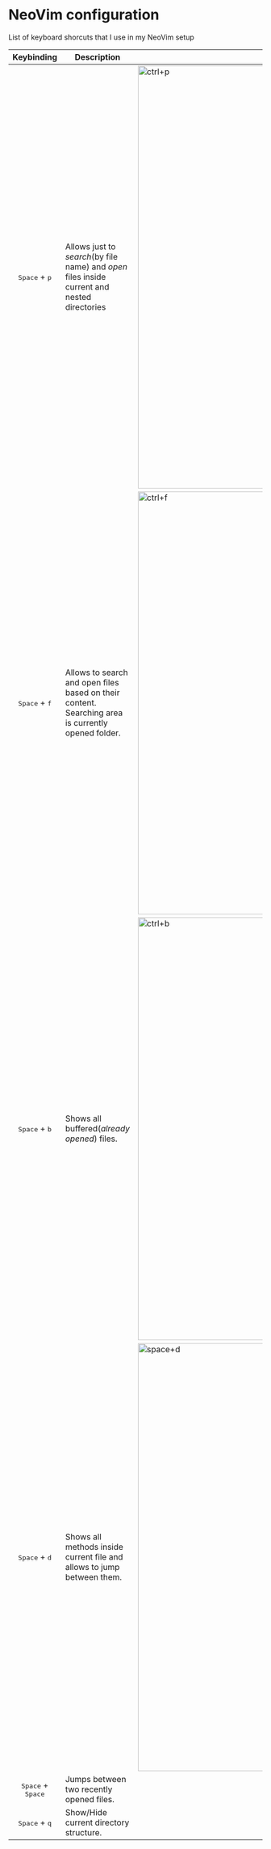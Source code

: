 # NeoVim configuration

List of keyboard shorcuts that I use in my NeoVim setup

<table>
    <thead>
        <tr>
            <th>Keybinding</th>
            <th>Description</th>
            <th>Preview</th>
        </tr>
    </thead>
    <tbody>
        <tr>
            <td align="center"><kbd>Space</kbd> + <kbd>p</kbd></td>
            <td>Allows just to <i>search</i>(by file name) and <i>open</i> files inside current and nested directories</td>
            <td><img width="839" alt="ctrl+p" src="https://user-images.githubusercontent.com/47348892/194586799-5b6abe22-485e-4c81-ae42-02e0e63aaf68.png"></td>
        </tr>
        <tr>
            <td align="center"><kbd>Space</kbd> + <kbd>f</kbd></td>
            <td>Allows to search and open files based on their content. Searching area is currently opened folder.</td>
            <td><img width="839" alt="ctrl+f" src="https://user-images.githubusercontent.com/47348892/194585995-b22c9061-cc5b-42cd-90fe-cd6bc0817466.png"></td>
        </tr>
        <tr>
            <td align="center"><kbd>Space</kbd> + <kbd>b</kbd></td>
            <td>Shows all buffered(<i>already opened</i>) files.</td>
            <td><img width="839" alt="ctrl+b" src="https://user-images.githubusercontent.com/47348892/194586273-a40cc123-ab08-4900-ad9f-169c96dc4ac9.png"></td>
        </tr>
        <tr>
            <td align="center"><kbd>Space</kbd> + <kbd>d</kbd></td>
            <td>Shows all methods inside current file and allows to jump between them.</td>
            <td><img width="849" alt="space+d" src="https://user-images.githubusercontent.com/47348892/194586305-879549a0-b218-412b-a1f1-e264988b09e8.png"></td>
        </tr>
        <tr>
            <td align="center"><kbd>Space</kbd> + <kbd>Space</kbd></td>
            <td>Jumps between two recently opened files.</td>
            <td></td>
        </tr>
        <tr>
            <td align="center"><kbd>Space</kbd> + <kbd>q</kbd></td>
            <td>Show/Hide current directory structure.</td>
            <td></td>
        </tr>
    </tbody>
</table>
